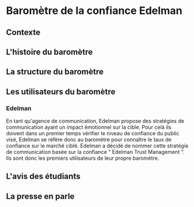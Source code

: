 # Baromètre de la confiance Edelman
## Contexte
## L'histoire du baromètre
## La structure du baromètre
## Les utilisateurs du baromètre
### Edelman 
En tant qu'agence de communication, Edelman propose des stratégies de communication ayant un impact émotionnel sur la cible. Pour celà ils doivent dans un premier temps vérifier le niveau de confiance du public visé, Edelman se réfère donc au baromètre pour connaître le taux de confiance sur le marché ciblé. 
Edelman a décidé de nommer cette stratégie de communication basée sur la confiance  “ Edelman Trust Management “. 
Ils sont donc les premiers utilisateurs de leur propre baromètre. 

## L'avis des étudiants
## La presse en parle
